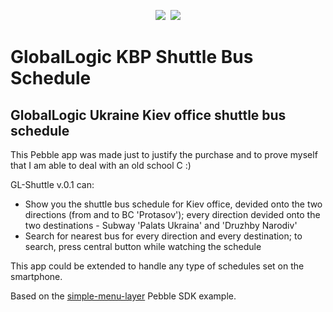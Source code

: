 <p align="center">
    <img src="https://raw.githubusercontent.com/koliada/pebble-gl-shuttle/1ebe5484d9d238a428351f38a5470823ee361524/screenshots/pebble-screenshot_2014-05-12_01-13-32.png">&nbsp;
    <img src="https://raw.githubusercontent.com/koliada/pebble-gl-shuttle/1ebe5484d9d238a428351f38a5470823ee361524/screenshots/pebble-screenshot_2014-05-12_01-14-30.png">
</p>

GlobalLogic KBP Shuttle Bus Schedule
=================

GlobalLogic Ukraine Kiev office shuttle bus schedule
----------------------------------------------------

This Pebble app was made just to justify the purchase 
and to prove myself that I am able to deal with an old school C :)

GL-Shuttle v.0.1 can:
- Show you the shuttle bus schedule for Kiev office, devided onto the two directions (from and to BC 'Protasov'); 
every direction devided onto the two destinations - Subway 'Palats Ukraina' and 'Druzhby Narodiv'
- Search for nearest bus for every direction and every destination;
to search, press central button while watching the schedule

This app could be extended to handle any type of schedules set on the smartphone.

Based on the [simple-menu-layer](https://github.com/pebble/pebble-sdk-examples/tree/master/watchapps/feature_simple_menu_layer) Pebble SDK example.